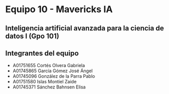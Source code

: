 # Equipo 10 - Mavericks IA

## Inteligencia artificial avanzada para la ciencia de datos I (Gpo 101)

## Integrantes del equipo
* A01751655 Cortés Olvera Gabriela 
* A01745865 García Gómez José Ángel 
* A01745096 González de la Parra Pablo 
* A01751580 Islas Montiel Zaide
* A01745371 Sánchez Bahnsen Elisa
